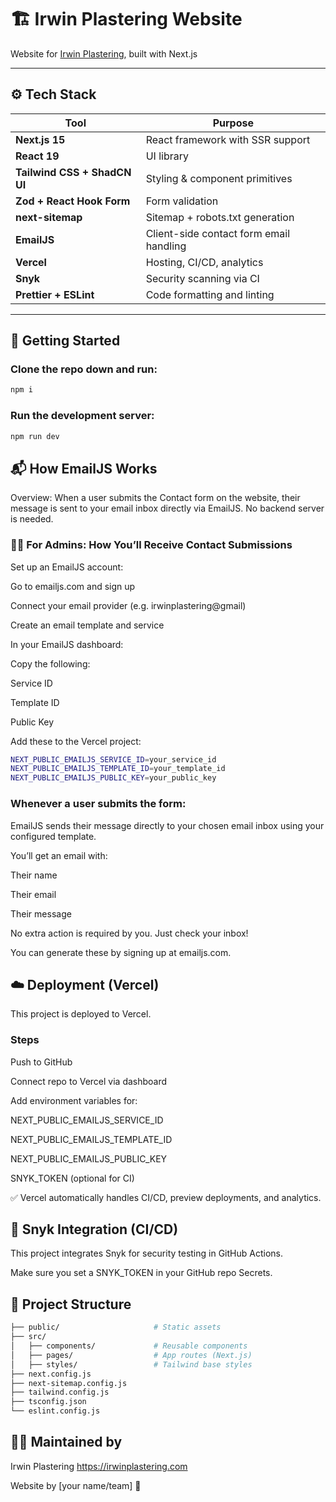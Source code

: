 # 🏗️ Irwin Plastering Website

Website for [Irwin Plastering](https://irwinplastering.com), built with Next.js

---

## ⚙️ Tech Stack

| Tool                         | Purpose                                 |
| ---------------------------- | --------------------------------------- |
| **Next.js 15**               | React framework with SSR support        |
| **React 19**                 | UI library                              |
| **Tailwind CSS + ShadCN UI** | Styling & component primitives          |
| **Zod + React Hook Form**    | Form validation                         |
| **next-sitemap**             | Sitemap + robots.txt generation         |
| **EmailJS**                  | Client-side contact form email handling |
| **Vercel**                   | Hosting, CI/CD, analytics               |
| **Snyk**                     | Security scanning via CI                |
| **Prettier + ESLint**        | Code formatting and linting             |

---

## 🚀 Getting Started

### Clone the repo down and run:

```bash
npm i
```

### Run the development server:

```bash
npm run dev
```

## 📬 How EmailJS Works

Overview:
When a user submits the Contact form on the website, their message is sent to your email inbox directly via EmailJS. No backend server is needed.

### 🧑‍💻 For Admins: How You’ll Receive Contact Submissions

Set up an EmailJS account:

Go to emailjs.com and sign up

Connect your email provider (e.g. irwinplastering@gmail)

Create an email template and service

In your EmailJS dashboard:

Copy the following:

Service ID

Template ID

Public Key

Add these to the Vercel project:

```bash
NEXT_PUBLIC_EMAILJS_SERVICE_ID=your_service_id
NEXT_PUBLIC_EMAILJS_TEMPLATE_ID=your_template_id
NEXT_PUBLIC_EMAILJS_PUBLIC_KEY=your_public_key
```

### Whenever a user submits the form:

EmailJS sends their message directly to your chosen email inbox using your configured template.

You’ll get an email with:

Their name

Their email

Their message

No extra action is required by you. Just check your inbox!

You can generate these by signing up at emailjs.com.

## ☁️ Deployment (Vercel)

This project is deployed to Vercel.

### Steps

Push to GitHub

Connect repo to Vercel via dashboard

Add environment variables for:

NEXT_PUBLIC_EMAILJS_SERVICE_ID

NEXT_PUBLIC_EMAILJS_TEMPLATE_ID

NEXT_PUBLIC_EMAILJS_PUBLIC_KEY

SNYK_TOKEN (optional for CI)

✅ Vercel automatically handles CI/CD, preview deployments, and analytics.

## 🔐 Snyk Integration (CI/CD)

This project integrates Snyk for security testing in GitHub Actions.

Make sure you set a SNYK_TOKEN in your GitHub repo Secrets.

## 📁 Project Structure

```bash
├── public/                     # Static assets
├── src/
│   ├── components/             # Reusable components
│   ├── pages/                  # App routes (Next.js)
│   ├── styles/                 # Tailwind base styles
├── next.config.js
├── next-sitemap.config.js
├── tailwind.config.js
├── tsconfig.json
└── eslint.config.js
```

## 👷‍♂️ Maintained by

Irwin Plastering
https://irwinplastering.com

Website by [your name/team] 🚀
